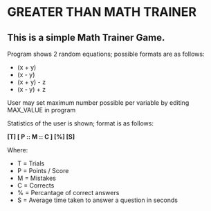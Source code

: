 # GREATER THAN MATH TRAINER

## This is a simple Math Trainer Game.


Program shows 2 random equations; possible formats are as follows:

- (x + y)
- (x - y)
- (x + y) - z
- (x - y) + z

User may set maximum number possible per variable by editing MAX_VALUE in program

Statistics of the user is shown; format is as follows:

**[T] [ P :: M :: C ] [%] [S]**

Where:

- T = Trials  
- P = Points / Score  
- M = Mistakes  
- C = Corrects  
- % = Percantage of correct answers  
- S = Average time taken to answer a question in seconds  
